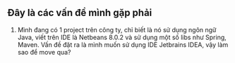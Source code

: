 ## Đây là các vấn đề mình gặp phải
1. Mình đang có 1 project trên công ty, chỉ biết là nó sử dụng ngôn ngữ Java, viết trên IDE là Netbeans 8.0.2 và sử dụng một số libs như Spring, Maven.
Vấn đề đặt ra là mình muốn sử dụng IDE Jetbrains IDEA, vậy làm sao để move qua?